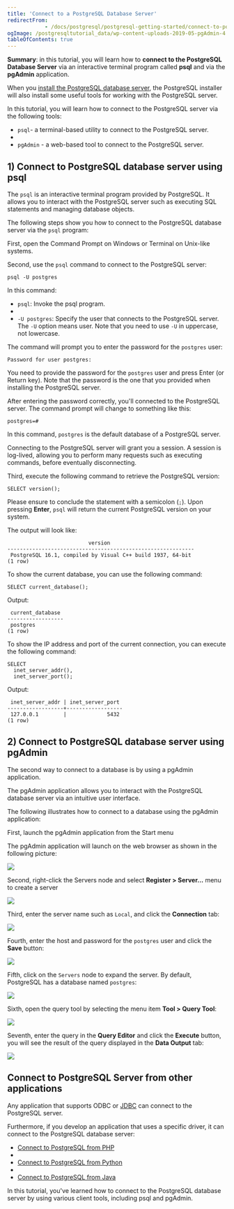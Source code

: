 ```yaml
---
title: 'Connect to a PostgreSQL Database Server'
redirectFrom: 
            - /docs/postgresql/postgresql-getting-started/connect-to-postgresql-database/
ogImage: /postgresqltutorial_data/wp-content-uploads-2019-05-pgAdmin-4.png
tableOfContents: true
---
```



**Summary**: in this tutorial, you will learn how to **connect to the PostgreSQL Database Server** via an interactive terminal program called **psql** and via the **pgAdmin** application.

When you [install the PostgreSQL database server](https://www.postgresqltutorial.com/postgresql-getting-started/install-postgresql/ "Install PostgreSQL"), the PostgreSQL installer will also install some useful tools for working with the PostgreSQL server.

In this tutorial, you will learn how to connect to the PostgreSQL server via the following tools:

- `psql`- a terminal-based utility to connect to the PostgreSQL server.
-
- `pgAdmin` - a web-based tool to connect to the PostgreSQL server.

## 1) Connect to PostgreSQL database server using psql

The `psql` is an interactive terminal program provided by PostgreSQL. It allows you to interact with the PostgreSQL server such as executing SQL statements and managing database objects.

The following steps show you how to connect to the PostgreSQL database server via the `psql` program:

First, open the Command Prompt on Windows or Terminal on Unix-like systems.

Second, use the `psql` command to connect to the PostgreSQL server:

```
psql -U postgres
```

In this command:

- `psql`: Invoke the psql program.
-
- `-U postgres`: Specify the user that connects to the PostgreSQL server. The `-U` option means user. Note that you need to use `-U` in uppercase, not lowercase.

The command will prompt you to enter the password for the `postgres` user:

```
Password for user postgres:
```

You need to provide the password for the `postgres` user and press Enter (or Return key). Note that the password is the one that you provided when installing the PostgreSQL server.

After entering the password correctly, you'll connected to the PostgreSQL server. The command prompt will change to something like this:

```
postgres=#
```

In this command, `postgres` is the default database of a PostgreSQL server.

Connecting to the PostgreSQL server will grant you a session. A session is log-lived, allowing you to perform many requests such as executing commands, before eventually disconnecting.

Third, execute the following command to retrieve the PostgreSQL version:

```
SELECT version();
```

Please ensure to conclude the statement with a semicolon (`;`). Upon pressing **Enter**, `psql` will return the current PostgreSQL version on your system.

The output will look like:

```
                          version
------------------------------------------------------------
 PostgreSQL 16.1, compiled by Visual C++ build 1937, 64-bit
(1 row)
```

To show the current database, you can use the following command:

```
SELECT current_database();
```

Output:

```
 current_database
------------------
 postgres
(1 row)
```

To show the IP address and port of the current connection, you can execute the following command:

```
SELECT
  inet_server_addr(),
  inet_server_port();
```

Output:

```
 inet_server_addr | inet_server_port
------------------+------------------
 127.0.0.1        |             5432
(1 row)
```

## 2) Connect to PostgreSQL database server using pgAdmin

The second way to connect to a database is by using a pgAdmin application.

The pgAdmin application allows you to interact with the PostgreSQL database server via an intuitive user interface.

The following illustrates how to connect to a database using the pgAdmin application:

First, launch the pgAdmin application from the Start menu

The pgAdmin application will launch on the web browser as shown in the following picture:

![](/postgresqltutorial_data/wp-content-uploads-2019-05-pgAdmin-4.png)

Second, right-click the Servers node and select **Register > Server...** menu to create a server

![](/postgresqltutorial_data/wp-content-uploads-2024-01-Connect-to-PostgreSQL-pgadmin4.png)

Third, enter the server name such as `Local`, and click the **Connection** tab:

![](/postgresqltutorial_data/wp-content-uploads-2024-01-Connect-to-PostgreSQL-pgadmin4-server-name.png)

Fourth, enter the host and password for the `postgres` user and click the **Save** button:

![](/postgresqltutorial_data/wp-content-uploads-2024-01-Connect-to-PostgreSQL-pgadmin4-connection.png)

Fifth, click on the `Servers` node to expand the server. By default, PostgreSQL has a database named `postgres`:

![](/postgresqltutorial_data/wp-content-uploads-2024-01-Connect-to-PostgreSQL-pgadmin4-databases.png)

Sixth, open the query tool by selecting the menu item **Tool > Query Tool**:

![](/postgresqltutorial_data/wp-content-uploads-2024-01-Connect-to-PostgreSQL-pgadmin4-query-tool.png)

Seventh, enter the query in the **Query Editor** and click the **Execute** button, you will see the result of the query displayed in the **Data Output** tab:

![](/postgresqltutorial_data/wp-content-uploads-2024-01-Connect-to-PostgreSQL-pgadmin4-execute-query.png)

## Connect to PostgreSQL Server from other applications

Any application that supports ODBC or [JDBC](https://www.postgresqltutorial.com/postgresql-jdbc/) can connect to the PostgreSQL server.

Furthermore, if you develop an application that uses a specific driver, it can connect to the PostgreSQL database server:

- [Connect to PostgreSQL from PHP](https://www.postgresqltutorial.com/postgresql-php/connect/)
-
- [Connect to PostgreSQL from Python](https://www.postgresqltutorial.com/postgresql-python/connect/)
-
- [Connect to PostgreSQL from Java](https://www.postgresqltutorial.com/postgresql-jdbc/connecting-to-postgresql-database/)

In this tutorial, you've learned how to connect to the PostgreSQL database server by using various client tools, including psql and pgAdmin.
